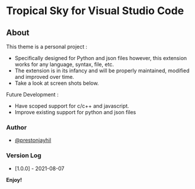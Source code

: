 # Tropical Sky for Visual Studio Code 
## About
This theme is a personal project :

* Specifically designed for Python and json files however, this extension works for any language, syntax, file, etc. 
* The extension is in its infancy and will be properly maintained, modified and improved over time. 
* Take a look at screen shots below. 

Future Development :

* Have scoped support for c/c++ and javascript.
* Improve existing support for python and json files

### Author
* [@prestonjayhil](https://github.com/PrestonJayHil)

### Version Log

* [1.0.0] - 2021-08-07

**Enjoy!**
